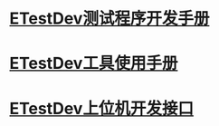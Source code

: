 # [ETestDev测试程序开发手册](dev/#/README)
# [ETestDev工具使用手册](dev_ide/#/README)
# [ETestDev上位机开发接口](dev/#/README)